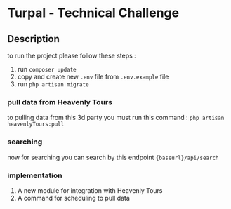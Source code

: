 # Turpal - Technical Challenge

## Description

to run the project please follow these steps : 
1. run ``composer update``
2. copy and create new ``.env`` file from ``.env.example`` file
3. run ``php artisan migrate``

### pull data from Heavenly Tours

to pulling data from this 3d party you must run this command : 
`` php artisan heavenlyTours:pull
``

### searching
now for searching you can search by this endpoint
``{baseurl}/api/search``

### implementation

1. A new module for integration with Heavenly Tours
2. A command for scheduling to pull data
